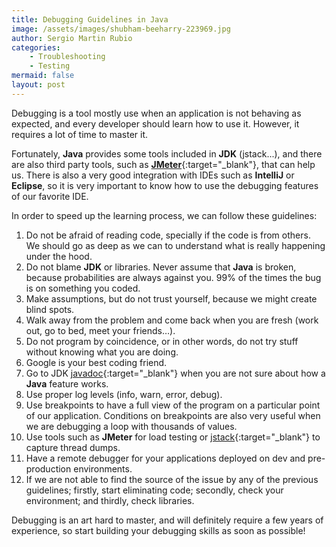 ```yaml
---
title: Debugging Guidelines in Java
image: /assets/images/shubham-beeharry-223969.jpg
author: Sergio Martin Rubio
categories:
    - Troubleshooting
    - Testing
mermaid: false
layout: post
---
```


Debugging is a tool mostly use when an application is not behaving as expected, and every developer should learn how to use it. However, it requires a lot of time to master it.

Fortunately, **Java** provides some tools included in **JDK** (jstack...), and there are also third party tools, such as [**JMeter**](https://jmeter.apache.org/){:target="_blank"}, that can help us. There is also a very good integration with IDEs such as **IntelliJ** or **Eclipse**, so it is very important to know how to use the debugging features of our favorite IDE.

In order to speed up the learning process, we can follow these guidelines:

1. Do not be afraid of reading code, specially if the code is from others. We should go as deep as we can to understand what is really happening under the hood.
2. Do not blame **JDK** or libraries. Never assume that **Java** is broken, because probabilities are always against you. 99% of the times the bug is on something you coded.
3. Make assumptions, but do not trust yourself, because we might create blind spots.
4. Walk away from the problem and come back when you are fresh (work out, go to bed, meet your friends…).
5. Do not program by coincidence, or in other words, do not try stuff without knowing what you are doing.
6. Google is your best coding friend.
7. Go to JDK [javadoc](https://docs.oracle.com/javase/8/docs/technotes/tools/windows/javadoc.html){:target="_blank"} when you are not sure about how a **Java** feature works.
8. Use proper log levels (info, warn, error, debug).
9. Use breakpoints to have a full view of the program on a particular point of our application. Conditions on breakpoints are also very useful when we are debugging a loop with thousands of values.
10. Use tools such as **JMeter** for load testing or [jstack](https://docs.oracle.com/javase/7/docs/technotes/tools/share/jstack.html){:target="_blank"} to capture thread dumps.
11. Have a remote debugger for your applications deployed on dev and pre-production environments.
12. If we are not able to find the source of the issue by any of the previous guidelines; firstly, start eliminating code; secondly, check your environment; and thirdly, check libraries.

Debugging is an art hard to master, and will definitely require a few years of experience, so start building your debugging skills as soon as possible!
